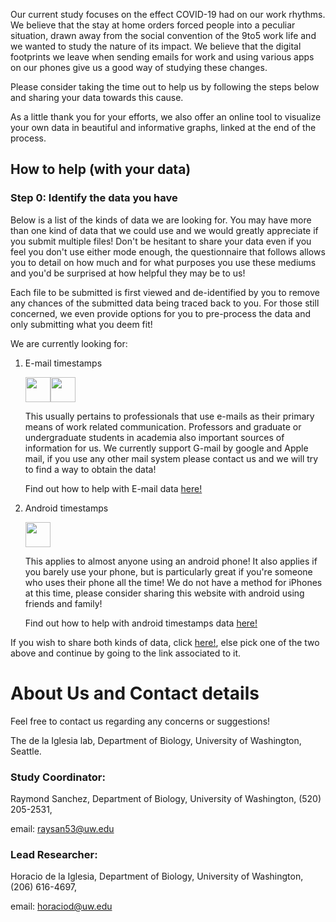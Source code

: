 Our current study focuses on the effect COVID-19 had on our work rhythms. We believe that the stay at home orders forced people into a peculiar situation, drawn away from the social convention of the 9to5 work life and we wanted to study the nature of its impact. We believe that the digital footprints we leave when sending emails for work and using various apps on our phones give us a good way of studying these changes.

Please consider taking the time out to help us by following the steps below and sharing your data towards this cause.

As a little thank you for your efforts, we also offer an online tool to visualize your own data in beautiful and informative graphs, linked at the end of the process.

## How to help (with your data)

### Step 0: Identify the data you have

Below is a list of the kinds of data we are looking for. You may have more than one kind of data that we could use and we would greatly appreciate if you submit multiple files! Don't be hesitant to share your data even if you feel you don't use either mode enough, the questionnaire that follows allows you to detail on how much and for what purposes you use these mediums and you'd be surprised at how helpful they may be to us!

Each file to be submitted is first viewed and de-identified by you to remove any chances of the submitted data being traced back to you. For those still concerned, we even provide options for you to pre-process the data and only submitting what you deem fit!

We are currently looking for:

1. E-mail timestamps

   <img src="https://upload.wikimedia.org/wikipedia/commons/7/7e/Gmail_icon_%282020%29.svg" height="40" width="40"><img src="https://upload.wikimedia.org/wikipedia/fr/a/a7/Mail_%28Apple%29_logo.png" height="40" width="40"> 

   This usually pertains to professionals that use e-mails as their primary means of work related communication. Professors and graduate or undergraduate   students in academia also important sources of information for us. We currently support G-mail by google and Apple mail, if you use any other mail system please contact us and we will try to find a way to obtain the data!
 
   Find out how to help with E-mail data <a href="https://delaiglesialab.github.io/DigitalRhythmsProject/email">here!</a>

2. Android timestamps

   <img src="https://icons-for-free.com/iconfiles/png/512/Android-1320568265274623818.png" height="40" width="40"> 
   
   This applies to almost anyone using an android phone! It also applies if you barely use your phone, but is particularly great if you're someone who uses their phone all the time! We do not have a method for iPhones at this time, please consider sharing this website with android using friends and family!

   Find out how to help with android timestamps data <a href="https://delaiglesialab.github.io/DigitalRhythmsProject/android">here!</a>
    
If you wish to share both kinds of data, click <a href="https://delaiglesialab.github.io/DigitalRhythmsProject/both">here!</a>, else pick one of the two above and continue by going to the link associated to it.

# About Us and Contact details

Feel free to contact us regarding any concerns or suggestions!

The de la Iglesia lab, Department of Biology, University of Washington, Seattle.

### Study Coordinator: 

Raymond Sanchez, Department of Biology, University of Washington, (520) 205-2531, 

email: <a href="mailto:raysan53@uw.edu">raysan53@uw.edu</a>

### Lead Researcher: 

Horacio de la Iglesia, Department of Biology, University of Washington, (206) 616-4697, 

email: <a href="mailto:horaciod@uw.edu">horaciod@uw.edu</a>
